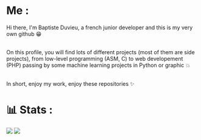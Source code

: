 # Me :
Hi there, I'm Baptiste Duvieu, a french junior developer and this is my very own github 😁 <br><br>

On this profile, you will find lots of different projects (most of them are side projects), from low-level programming (ASM, C) to web developement (PHP) passing by some machine learning projects in Python or graphic 💥 <br><br>

In short, enjoy my work, enjoy these repositories ✨

# 📊 Stats :
![](https://github-readme-stats.vercel.app/api/top-langs/?username=db200253&layout=compact)
![](https://github-readme-stats.vercel.app/api?username=db200253&show_icons=true&theme=dark)
